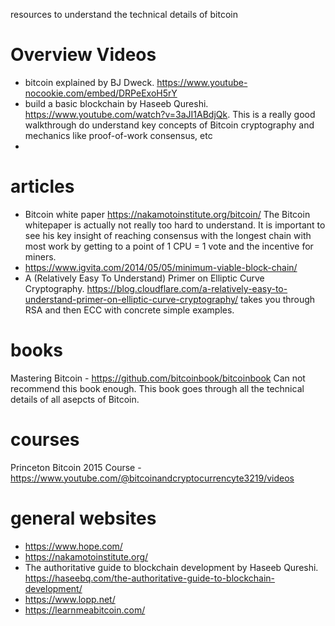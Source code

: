 resources to understand the technical details of bitcoin

# Overview Videos
- bitcoin explained by BJ Dweck.  https://www.youtube-nocookie.com/embed/DRPeExoH5rY
- build a basic blockchain by Haseeb Qureshi.  https://www.youtube.com/watch?v=3aJI1ABdjQk. This is a really good walkthrough do understand key concepts of Bitcoin cryptography and mechanics like proof-of-work consensus, etc
- 

# articles
- Bitcoin white paper https://nakamotoinstitute.org/bitcoin/ The Bitcoin whitepaper is actually not really too hard to understand. It is important to see his key insight of reaching consensus with the longest chain with most work by getting to a point of 1 CPU = 1 vote and the incentive for miners.
- https://www.igvita.com/2014/05/05/minimum-viable-block-chain/
- A (Relatively Easy To Understand) Primer on Elliptic Curve Cryptography. 
https://blog.cloudflare.com/a-relatively-easy-to-understand-primer-on-elliptic-curve-cryptography/
takes you through RSA and then ECC with concrete simple examples.

# books
Mastering Bitcoin - https://github.com/bitcoinbook/bitcoinbook
Can not recommend this book enough. This book goes through all the technical details of all asepcts of Bitcoin.

# courses
Princeton Bitcoin 2015 Course - https://www.youtube.com/@bitcoinandcryptocurrencyte3219/videos

# general websites 
- https://www.hope.com/
- https://nakamotoinstitute.org/
- The authoritative guide to blockchain development by Haseeb Qureshi. https://haseebq.com/the-authoritative-guide-to-blockchain-development/ 
- https://www.lopp.net/
- https://learnmeabitcoin.com/
